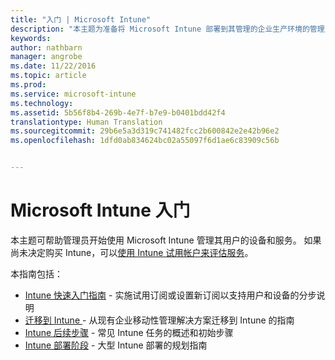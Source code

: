```yaml
---
title: "入门 | Microsoft Intune"
description: "本主题为准备将 Microsoft Intune 部署到其管理的企业生产环境的管理员提供指导。"
keywords: 
author: nathbarn
manager: angrobe
ms.date: 11/22/2016
ms.topic: article
ms.prod: 
ms.service: microsoft-intune
ms.technology: 
ms.assetid: 5b56f8b4-269b-4e7f-b7e9-b0401bdd42f4
translationtype: Human Translation
ms.sourcegitcommit: 29b6e5a3d319c741482fcc2b600842e2e42b96e2
ms.openlocfilehash: 1dfd0ab834624bc02a55097f6d1ae6c83909c56b


---
```


# <a name="get-started-with-microsoft-intune"></a>Microsoft Intune 入门

本主题可帮助管理员开始使用 Microsoft Intune 管理其用户的设备和服务。 如果尚未决定购买 Intune，可以[使用 Intune 试用帐户来评估服务](https://docs.microsoft.com/intune/understand-explore/get-started-with-a-30-day-trial-of-microsoft-intune)。

本指南包括：
- [Intune 快速入门指南](start-with-a-paid-subscription-to-microsoft-intune.md) - 实施试用订阅或设置新订阅以支持用户和设备的分步说明
- [迁移到 Intune ](migrate-to-intune.md) - 从现有企业移动性管理解决方案迁移到 Intune 的指南
- [Intune 后续步骤](prevent-company-data-leaks-from-Office-365-mobile-apps.md) - 常见 Intune 任务的概述和初始步骤
- [Intune 部署阶段](rollout-phases-for-microsoft-intune-deployment.md) - 大型 Intune 部署的规划指南



<!--HONumber=Nov16_HO4-->


